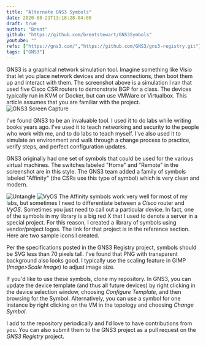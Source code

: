 ```yaml
---
title: "Alternate GNS3 Symbols"
date: 2020-08-21T13:18:28-04:00
draft: true
author: "Brent"
github: "https://github.com/brentstewart/GNS3Symbols"
youtube: ""
refs: ["https://gns3.com/","https://github.com/GNS3/gns3-registry.git"]
tags: ["GNS3"]
---
```

GNS3 is a graphical network simulation tool.  Imagine something like Visio that let you place network devices and draw connections, then boot them up and interact with them.  The screenshot above is a simulation I ran that used five Cisco CSR routers to demonstrate BGP for a class.  The devices typically run in KVM or Docker, but can use VMWare or Virtualbox.  This article assumes that you are familiar with the project.
![GNS3 Screen Capture](/GNS3Lab.png#center)

I've found GNS3 to be an invaluable tool.  I used it to do labs while writing books years ago.  I've used it to teach networking and security to the people who work with me, and to do labs to teach myself.  I've also used it to simulate an environment and walk through a change process to practice, verify steps, and perfect configuration updates.

GNS3 originally had one set of symbols that could be used for the various virtual machines.  The switches labeled "Home" and "Remote" in the screenshot are in this style.  The GNS3 team added a family of symbols labeled "Affinity" (the CSRs use this type of symbol) which is very clean and modern.

![Untangle](/untangle2.png#floatright)
![VyOS](/vyos.png#floatright)
The Affinity symbols work very well for most of my labs, but sometimes I need to differentiate between a _Cisco_ router and _VyOS_.  Sometimes you just need to call out a particular device.  In fact, one of the symbols in my library is a big red X that I used to denote a server in a special project.  For this reason, I created a library of symbols using vendor/project logos.  The link for that project is in the reference section.  Here are two sample icons I created.

Per the specifications posted in the GNS3 Registry project, symbols should be SVG less than 70 pixels tall.  I've found that PNG with transparent background also looks good.  I typically use the scaling feature in GIMP (_Image>Scale Image_) to adjust image size.

If you'd like to use these symbols, clone my repository.  In GNS3, you can update the device template (and thus all future devices) by right clicking in the device selection window, choosing _Configure Template_, and then browsing for the Symbol.  Alternatively, you can use a symbol for one instance by right clicking on the VM in the topology and choosing _Change Symbol_.

I add to the repository periodically and I'd love to have contributions from you.  You can also submit them to the GNS3 project as a pull request on the _GNS3 Registry_ project.